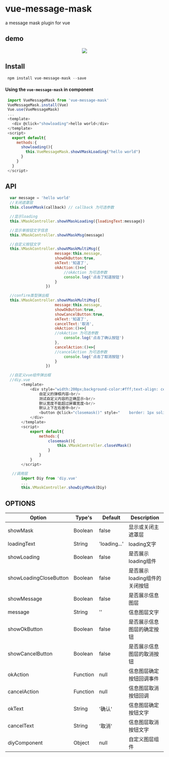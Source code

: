 # vue-message-mask
a message mask plugin for vue

## demo

<p align="center">
    <img src="https://github.com/kliuj/vue-message-mask/blob/master/demo/demo.gif">
</p>

## Install
 ``` js
  npm install vue-message-mask --save
 ``` 
 #### Using the `vue-message-mask` in component
 
 ``` js
  import VueMessageMask from 'vue-message-mask'
  VueMessageMask.install(Vue)
  Vue.use(VueMessageMask)
  ...
  <template>
    <div @click="showloading">hello world</div>
  </template>
  <script>
    export default{
      methods:{
        showloading(){
          this.VueMessageMask.showVMaskLoading("hello world")
        }
      }
    }
  </script>
 ```
 ## API
  ``` js
    var message = 'hello world'
    //关闭遮罩层
    this.closeVMask(callback) // callback 为可选参数

    //显示loading
    this.VMaskController.showVMaskLoading({loadingText:message})

    //显示单按钮文字信息
    this.VMaskController.showVMaskMsg(message)

    //自定义按钮文字
    this.VMaskController.showVMaskMultiMsg({
                        message:this.message,
                        showOkButton:true,
                        okText:'知道了',
                        okAction:()=>{
                            //okAction 为可选参数
                            console.log('点击了知道按钮')
                        }
                    })

    //confirm类型弹出框
    this.VMaskController.showVMaskMultiMsg({
                        message:this.message,
                        showOkButton:true,
                        showCancelButton:true,
                        okText:'知道了',
                        cancelText:'取消',
                        okAction:()=>{
                        //okAction 为可选参数
                            console.log('点击了确认按钮')
                        },
                        cancelAction:()=>{
                        //cancelAction 为可选参数
                            console.log('点击了取消按钮')
                        }
                    })

    //自定义vue组件弹出框
    //diy.vue
         <template>
             <div style="width:200px;background-color:#fff;text-align: center;padding: 5px;line-height: 20px">
                 自定义的弹框内容<br/>
                 测试自定义内容的正确显示<br/>
                 默认宽度不能超过屏幕宽度<br/>
                 默认上下左右居中<br/>
                 <button @click="closemask()" style="    border: 1px solid #3bab20;padding: 5px;background-color: #3bab20;color: #fff;margin-top: 10px">点击关闭自定义窗口</button>
             </div>
         </template>
         <script>
             export default{
                 methods:{
                     closemask(){
                         this.VMaskController.closeVMask()
                     }
                 }
             }
         </script>

     //调用层
         import Diy from 'diy.vue'
         ...
         this.VMaskController.showDiyVMask(Diy)

  ```
 ## OPTIONS
 **Option**|**Type's**|**Default**|**Description**
 -----|-----|-----|-----
 showMask|Boolean|false|显示或关闭主遮罩层
 loadingText|String|'loading...'|loading文字
 showLoading|Boolean|false|是否展示loading组件
 showLoadingCloseButton|Boolean|false|是否展示loading组件的关闭按钮
 showMessage|Boolean|false|是否展示信息图层
 message|String|''|信息图层文字
 showOkButton|Boolean|false|是否展示信息图层的确定按钮
 showCancelButton|Boolean|false|是否展示信息图层的取消按钮
 okAction|Function|null|信息图层确定按钮回调事件
 cancelAction|Function|null|信息图层取消按钮回调
 okText|String|'确认'|信息图层确定按钮文字
 cancelText|String|'取消'|信息图层取消按钮文字
 diyComponent|Object|null|自定义图层组件



